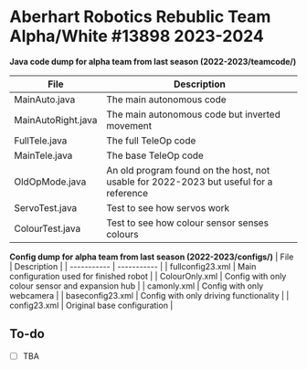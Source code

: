 # Aberhart Robotics Rebublic Team Alpha/White #13898 2023-2024

**Java code dump for alpha team from last season (2022-2023/teamcode/)**

| File | Description |
| ----------- | ----------- |
| MainAuto.java | The main autonomous code |
| MainAutoRight.java | The main autonomous code but inverted movement |
| FullTele.java | The full TeleOp code |
| MainTele.java | The base TeleOp code |
| OldOpMode.java | An old program found on the host, not usable for 2022-2023 but useful for a reference |
| ServoTest.java | Test to see how servos work |
| ColourTest.java | Test to see how colour sensor senses colours |

**Config dump for alpha team from last season (2022-2023/configs/)**
| File | Description |
| ----------- | ----------- |
| fullconfig23.xml | Main configuration used for finished robot |
| ColourOnly.xml | Config with only colour sensor and expansion hub |
| camonly.xml | Config with only webcamera |
| baseconfig23.xml | Config with only driving functionality |
| config23.xml | Original base configuration |



## To-do
- [ ] TBA
